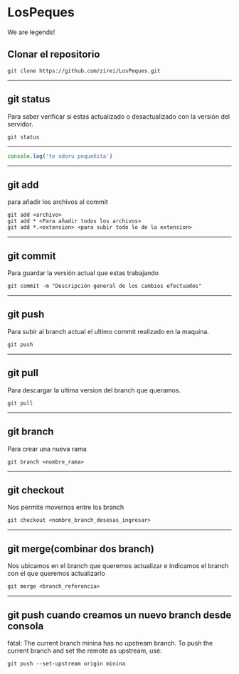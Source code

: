 # LosPeques
We are legends!

## Clonar el repositorio
    git clone https://github.com/zirei/LosPeques.git
---
## git status
Para saber verificar si estas actualizado o desactualizado con la versión del servidor.

    git status
---
``` javascript
console.log('te adoru pequeñita')
```
---
## git add
para añadir los archivos al commit
    
    git add <archivo> 
    git add * <Para añadir todos los archivos>
    git add *.<extension> <para subir todo lo de la extension>
---
## git commit
Para guardar la versión actual que estas trabajando

    git commit -m "Descripción general de los cambios efectuados"
---
## git push
Para subir al branch actual el ultimo commit realizado en la maquina.

    git push
---
## git pull
Para descargar la ultima version del branch que queramos.

    git pull
---
## git branch
Para crear una nueva rama

    git branch <nombre_rama>
---
## git checkout
Nos permite movernos entre los branch

    git checkout <nombre_branch_desesas_ingresar>
---
## git merge(combinar dos branch)
Nos ubicamos en el branch que queremos actualizar e indicamos el branch con el que queremos actualizarlo

    git merge <branch_referencia>
---
## git push cuando creamos un nuevo branch desde consola
fatal: The current branch minina has no upstream branch.
To push the current branch and set the remote as upstream, use:

    git push --set-upstream origin minina